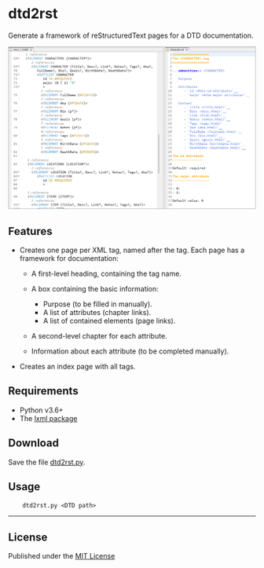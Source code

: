# dtd2rst

Generate a framework of reStructuredText pages for a DTD documentation.

![Screenshot](docs/Screenshots/screen01.png)

## Features

- Creates one page per XML tag, named after the tag.
  Each page has a framework for documentation:
  
  - A first-level heading, containing the tag name.
  
  - A box containing the basic information:
      - Purpose (to be filled in manually).
      - A list of attributes (chapter links).
      - A list of contained elements (page links).
      
  - A second-level chapter for each attribute.
  - Information about each attribute (to be completed manually).
  
- Creates an index page with all tags.

## Requirements

- Python v3.6+
- The [lxml package](https://pypi.org/project/lxml/)

## Download

Save the file [dtd2rst.py](https://raw.githubusercontent.com/peter88213/dtd2rst/main/src/dtd2rst.py).


## Usage
```
    dtd2rst.py <DTD path>

```

------------

## License

Published under the [MIT License](https://opensource.org/licenses/mit-license.php)

